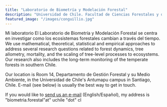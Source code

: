 ```yaml
---
title: "Laboratorio de Biometría y Modelación Forestal"
description: "Universidad de Chile. Facultad de Ciencias Forestales y de la Conservación de la Naturaleza."
featured_image: "/images/conguillio.jpg"
---
```


Mi laboratorio El Laboratorio de Biometría y Modelación Forestal se centra en investigar como
los ecosistemas forestales cambian a través del tiempo. We use mathematical, theoretical, statistical and empirical approaches to address several research questions related to forest dynamics, tree allometry, mortality, and the scaling of tree-level processes to ecosystems. Our research also includes the long-term monitoring of the temperate forests in southern Chile.

Our location is Room 14, Departamento de Gestión Forestal y su Medio Ambiente, in the Universidad de Chile's Antumapu campus in Santiago, Chile. E-mail (see below) is usually the best way to get in touch.

If you would like to [send us an e-mail](mailto:biometria.forestal@uchile.cl) (English/Español), my address is "biometria.forestal"at" uchile "dot" cl
